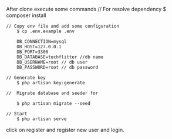 After clone execute some commands
    // For resolve dependency
        $ composer install

    // Copy env file and add some configuration
        $ cp .env.example .env 

        DB_CONNECTION=mysql
        DB_HOST=127.0.0.1
        DB_PORT=3306
        DB_DATABASE=techflitter //db name
        DB_USERNAME=root // db user
        DB_PASSWORD=root // db password

    // Generate key
        $ php artisan key:generate

    //  Migrate database and seeder for  

        $ php artisan migrate --seed

    // Start 
        $ php artisan serve

click on register and register new user and login.




